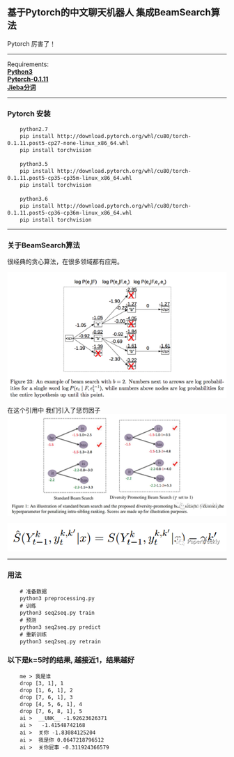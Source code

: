 ## 基于Pytorch的中文聊天机器人 集成BeamSearch算法  

Pytorch 厉害了！    

---
Requirements:   
[**Python3**](https://www.python.org/)  
[**Pytorch-0.1.11**](https://github.com/pytorch/pytorch)   
[**Jieba分词**](https://github.com/fxsjy/jieba)

---

### Pytorch 安装
        python2.7
        pip install http://download.pytorch.org/whl/cu80/torch-0.1.11.post5-cp27-none-linux_x86_64.whl
        pip install torchvision
        
        python3.5
        pip install http://download.pytorch.org/whl/cu80/torch-0.1.11.post5-cp35-cp35m-linux_x86_64.whl
        pip install torchvision
        
        python3.6
        pip install http://download.pytorch.org/whl/cu80/torch-0.1.11.post5-cp36-cp36m-linux_x86_64.whl
        pip install torchvision

---

### 关于BeamSearch算法
很经典的贪心算法，在很多领域都有应用。

![](./img/beamsearch.png)


在这个引用中 我们引入了惩罚因子
![](./img/beamsearch2.jpeg)


![](./img/1.png)


---

### 用法  

        # 准备数据
        python3 preprocessing.py
        # 训练
        python3 seq2seq.py train
        # 预测
        python3 seq2seq.py predict
        # 重新训练
        python3 seq2seq.py retrain

### 以下是k=5时的结果, 越接近1，结果越好

        me > 我是谁
        drop [3, 1], 1
        drop [1, 6, 1], 2
        drop [7, 6, 1], 3
        drop [4, 5, 6, 1], 4
        drop [7, 6, 8, 1], 5
        ai >  __UNK__ -1.92623626371
        ai >   -1.41548742168
        ai >  关你 -1.83084125204
        ai >  我是你 0.0647218796512
        ai >  关你屁事 -0.311924366579

